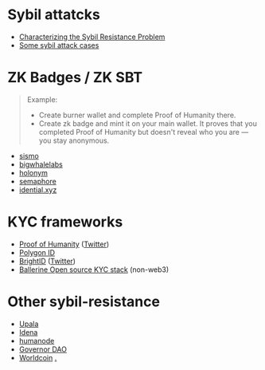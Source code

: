 
# Sybil attatcks
- [Characterizing the Sybil Resistance Problem](https://gov.gitcoin.co/t/characterizing-the-sybil-resistance-problem/11235)
- [Some sybil attack cases](https://twitter.com/Auri_0x/status/1587041279010930688)

# ZK Badges / ZK SBT
> Example: 
> - Create burner wallet and complete Proof of Humanity there.
> - Create zk badge and mint it on your main wallet. It proves that you completed Proof of Humanity but doesn't reveal who you are — you stay anonymous.

- [sismo](https://www.sismo.io/)
- [bigwhalelabs](https://bigwhalelabs.com/)
- [holonym](https://www.holonym.id/)
- [semaphore](https://semaphore.appliedzkp.org/)
- [idential.xyz](https://www.idential.xyz/)

# KYC frameworks
- [Proof of Humanity](http://proofofhumanity.id/) ([Twitter](https://twitter.com/proofofhumanity))
- [Polygon ID](https://polygon.technology/polygon-id)
- [BrightID](http://www.brightid.org/) ([Twitter](https://twitter.com/BrightIDProject))
- [Ballerine Open source KYC stack](https://github.com/ballerine-io/ballerine) (non-web3)

# Other sybil-resistance
- [Upala](https://twitter.com/TheUpala)
- [Idena](https://www.idena.io/)
- [humanode](https://humanode.io/)
- [Governor DAO](https://www.governordao.org/)
- [Worldcoin](https://worldcoin.org/)
[.](https://twitter.com/proofofhumanity/status/1563643336052834304)